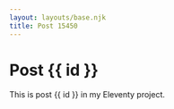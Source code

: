 ```yaml
---
layout: layouts/base.njk
title: Post 15450
---
```


# Post {{ id }}

This is post {{ id }} in my Eleventy project.

